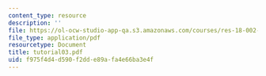 ```yaml
---
content_type: resource
description: ''
file: https://ol-ocw-studio-app-qa.s3.amazonaws.com/courses/res-18-002-introduction-to-matlab-spring-2008/f975f4d4d590f2dde89afa4e66ba3e4f_tutorial03.pdf
file_type: application/pdf
resourcetype: Document
title: tutorial03.pdf
uid: f975f4d4-d590-f2dd-e89a-fa4e66ba3e4f
---
```

